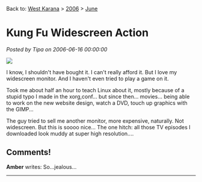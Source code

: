 Back to: [West Karana](/posts/westkarana.md) > [2006](/posts/2006/westkarana.md) > [June](./westkarana.md)
# Kung Fu Widescreen Action

*Posted by Tipa on 2006-06-16 00:00:00*

![](../../../images/widescreen.png)

I know, I shouldn't have bought it. I can't really afford it. But I love my widescreen monitor. And I haven't even tried to play a game on it.

Took me about half an hour to teach Linux about it, mostly because of a stupid typo I made in the xorg,conf... but since then... movies... being able to work on the new website design, watch a DVD, touch up graphics with the GIMP...

The guy tried to sell me another monitor, more expensive, naturally. Not widescreen. But this is soooo nice... The one hitch: all those TV episodes I downloaded look muddy at super high resolution....


## Comments!

**Amber** writes: So...jealous...

---

